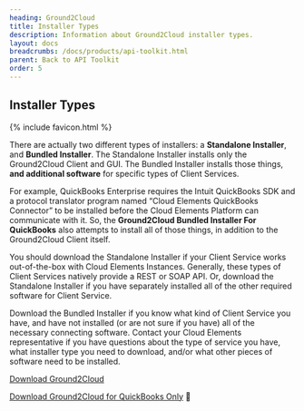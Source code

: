 ```yaml
---
heading: Ground2Cloud
title: Installer Types
description: Information about Ground2Cloud installer types.
layout: docs
breadcrumbs: /docs/products/api-toolkit.html
parent: Back to API Toolkit
order: 5
---
```


## Installer Types

{% include favicon.html %}

There are actually two different types of installers: a __Standalone Installer__, and __Bundled Installer__. The Standalone Installer installs only the Ground2Cloud Client and GUI. The Bundled Installer installs those things, __and additional software__ for specific types of Client Services.

For example, QuickBooks Enterprise requires the Intuit QuickBooks SDK and a protocol translator program named “Cloud Elements QuickBooks Connector” to be installed before the Cloud Elements Platform can communicate with it. So, the __Ground2Cloud Bundled Installer For QuickBooks__ also attempts to install all of those things, in addition to the Ground2Cloud Client itself.

You should download the Standalone Installer if your Client Service works out-of-the-box with Cloud Elements Instances. Generally, these types of Client Services natively provide a REST or SOAP API. Or, download the Standalone Installer if you have separately installed all of the other required software for Client Service.

Download the Bundled Installer if you know what kind of Client Service you have, and have not installed (or are not sure if you have) all of the necessary connecting software. Contact your Cloud Elements representative if you have questions about the type of service you have, what installer type you need to download, and/or what other pieces of software need to be installed.

[Download Ground2Cloud](https://github.com/cloud-elements/g2c-releases/releases)

[Download Ground2Cloud for QuickBooks Only](https://github.com/cloud-elements/g2c-releases/releases)


